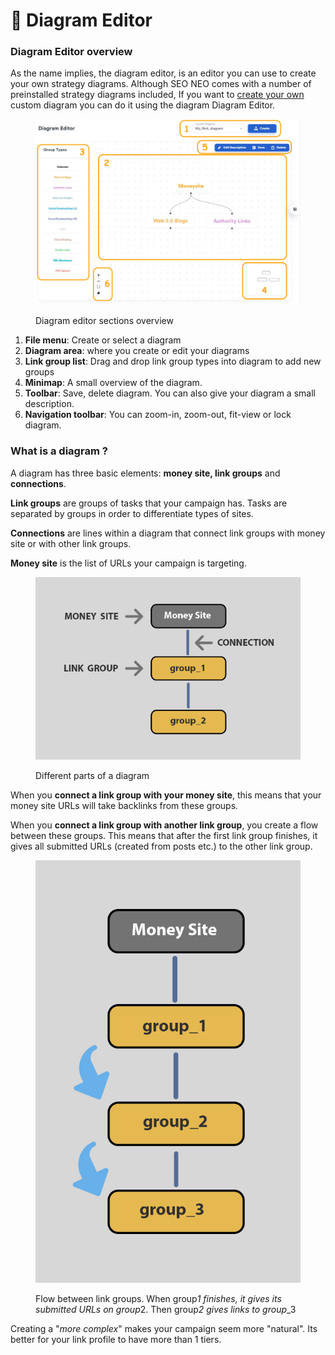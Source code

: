 # 🔵 Diagram Editor

### Diagram Editor overview

As the name implies, the diagram editor, is an editor you can use to create your own strategy diagrams. Although SEO NEO comes with a number of preinstalled strategy diagrams included, If you want to [create your own](creating-a-custom-diagram.md) custom diagram you can do it using the diagram Diagram Editor.

<figure><img src="../../.gitbook/assets/diagram_editor 4.jpg" alt=""><figcaption><p>Diagram editor sections overview</p></figcaption></figure>

1. **File menu**: Create or select a diagram
2. **Diagram area**: where you create or edit your diagrams
3. **Link group list**:  Drag and drop link group types into diagram to add new groups
4. **Minimap**: A small overview of the diagram.
5. **Toolbar**: Save, delete diagram. You can also give your diagram a small description.
6. **Navigation toolbar**: You can zoom-in, zoom-out, fit-view or lock diagram.

### What is a diagram ?

A diagram has three basic elements: **money site, link groups** and **connections**.

**Link groups** are groups of tasks that your campaign has. Tasks are separated by groups in order to differentiate types of sites.

**Connections** are lines within a diagram that connect link groups with money site or with other link groups.

**Money site** is the list of URLs your campaign is targeting.

<figure><img src="../../.gitbook/assets/diagram_parts.jpg" alt=""><figcaption><p>Different parts of a diagram</p></figcaption></figure>

When you **connect a link group with your money site**, this means that your money site URLs will take backlinks from these groups.

When you **connect a link group with another link group**, you create a flow between these groups. This means that after the first link group finishes, it gives all submitted URLs (created from posts etc.) to the other link group.

<figure><img src="../../.gitbook/assets/diagram_flow.jpg" alt=""><figcaption><p>Flow between link groups. When group<em>1 finishes, it gives its submitted URLs on group</em>2. Then group<em>2 gives links to group</em>_3</p></figcaption></figure>

Creating a "_more complex_" makes your campaign seem more "natural". Its better for your link profile to have more than 1 tiers.
